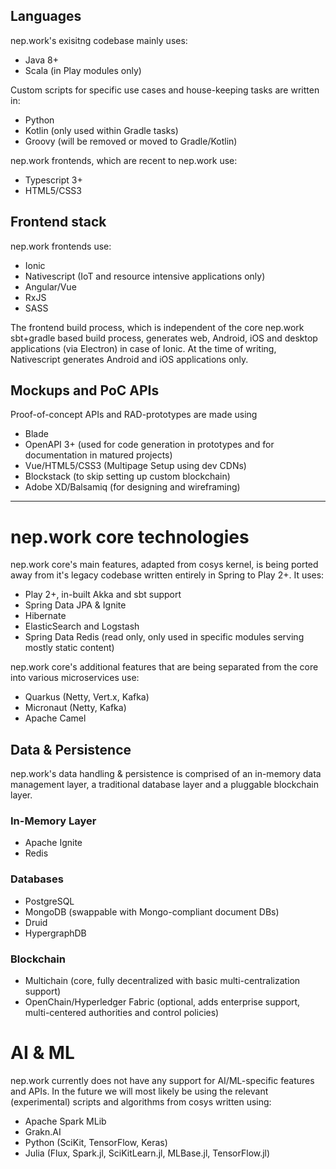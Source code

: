 ## Languages

nep.work's exisitng codebase mainly uses:

- Java 8+
- Scala (in Play modules only)

Custom scripts for specific use cases and house-keeping tasks are written in:

- Python
- Kotlin (only used within Gradle tasks)
- Groovy (will be removed or moved to Gradle/Kotlin)

nep.work frontends, which are recent to nep.work use:

- Typescript 3+
- HTML5/CSS3

## Frontend stack

nep.work frontends use:

- Ionic
- Nativescript (IoT and resource intensive applications only)
- Angular/Vue
- RxJS
- SASS

The frontend build process, which is independent of the core nep.work sbt+gradle based build process, generates web, Android, iOS and desktop applications (via Electron) in case of Ionic. At the time of writing, Nativescript generates Android and iOS applications only.

## Mockups and PoC APIs

Proof-of-concept APIs and RAD-prototypes are made using
- Blade
- OpenAPI 3+ (used for code generation in prototypes and for documentation in matured projects)
- Vue/HTML5/CSS3 (Multipage Setup using dev CDNs)
- Blockstack (to skip setting up custom blockchain)
- Adobe XD/Balsamiq (for designing and wireframing)

_______________________________________________________________________________________________________________________

# nep.work core technologies

nep.work core's main features, adapted from cosys kernel, is being ported away from it's legacy codebase written entirely in Spring to Play 2+. It uses:

- Play 2+, in-built Akka and sbt support
- Spring Data JPA & Ignite
- Hibernate
- ElasticSearch and Logstash
- Spring Data Redis (read only, only used in specific modules serving mostly static content)

nep.work core's additional features that are being separated from the core into various microservices use:

- Quarkus (Netty, Vert.x, Kafka)
- Micronaut (Netty, Kafka)
- Apache Camel

## Data & Persistence

nep.work's data handling & persistence is comprised of an in-memory data management layer, a traditional database layer and a pluggable blockchain layer. 

### In-Memory Layer

- Apache Ignite
- Redis

### Databases

- PostgreSQL
- MongoDB (swappable with Mongo-compliant document DBs)
- Druid
- HypergraphDB

### Blockchain

- Multichain (core, fully decentralized with basic multi-centralization support)
- OpenChain/Hyperledger Fabric (optional, adds enterprise support, multi-centered authorities and control policies)

# AI & ML

nep.work currently does not have any support for AI/ML-specific features and APIs. In the future we will most likely be using the relevant (experimental) scripts and algorithms from cosys written using:

- Apache Spark MLib
- Grakn.AI
- Python (SciKit, TensorFlow, Keras)
- Julia (Flux, Spark.jl, SciKitLearn.jl, MLBase.jl, TensorFlow.jl)
